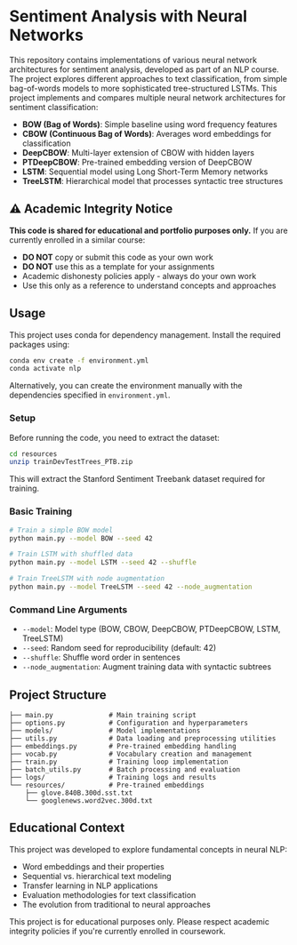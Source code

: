 # Sentiment Analysis with Neural Networks

This repository contains implementations of various neural network architectures for sentiment analysis, developed as part of an NLP course. The project explores different approaches to text classification, from simple bag-of-words models to more sophisticated tree-structured LSTMs. This project implements and compares multiple neural network architectures for sentiment classification:

- **BOW (Bag of Words)**: Simple baseline using word frequency features
- **CBOW (Continuous Bag of Words)**: Averages word embeddings for classification
- **DeepCBOW**: Multi-layer extension of CBOW with hidden layers
- **PTDeepCBOW**: Pre-trained embedding version of DeepCBOW
- **LSTM**: Sequential model using Long Short-Term Memory networks
- **TreeLSTM**: Hierarchical model that processes syntactic tree structures

## ⚠️ Academic Integrity Notice

**This code is shared for educational and portfolio purposes only.** If you are currently enrolled in a similar course:
- **DO NOT** copy or submit this code as your own work
- **DO NOT** use this as a template for your assignments
- Academic dishonesty policies apply - always do your own work
- Use this only as a reference to understand concepts and approaches

## Usage

This project uses conda for dependency management. Install the required packages using:

```bash
conda env create -f environment.yml
conda activate nlp
```

Alternatively, you can create the environment manually with the dependencies specified in `environment.yml`.

### Setup

Before running the code, you need to extract the dataset:


```bash
cd resources
unzip trainDevTestTrees_PTB.zip
```

This will extract the Stanford Sentiment Treebank dataset required for training.

### Basic Training

```bash
# Train a simple BOW model
python main.py --model BOW --seed 42

# Train LSTM with shuffled data
python main.py --model LSTM --seed 42 --shuffle

# Train TreeLSTM with node augmentation
python main.py --model TreeLSTM --seed 42 --node_augmentation
```

### Command Line Arguments

- `--model`: Model type (BOW, CBOW, DeepCBOW, PTDeepCBOW, LSTM, TreeLSTM)
- `--seed`: Random seed for reproducibility (default: 42)
- `--shuffle`: Shuffle word order in sentences
- `--node_augmentation`: Augment training data with syntactic subtrees

## Project Structure

```
├── main.py              # Main training script
├── options.py           # Configuration and hyperparameters
├── models/              # Model implementations
├── utils.py             # Data loading and preprocessing utilities
├── embeddings.py        # Pre-trained embedding handling
├── vocab.py             # Vocabulary creation and management
├── train.py             # Training loop implementation
├── batch_utils.py       # Batch processing and evaluation
├── logs/                # Training logs and results
└── resources/           # Pre-trained embeddings
    ├── glove.840B.300d.sst.txt
    └── googlenews.word2vec.300d.txt
```

## Educational Context

This project was developed to explore fundamental concepts in neural NLP:
- Word embeddings and their properties
- Sequential vs. hierarchical text modeling
- Transfer learning in NLP applications
- Evaluation methodologies for text classification
- The evolution from traditional to neural approaches

This project is for educational purposes only. Please respect academic integrity policies if you're currently enrolled in coursework.